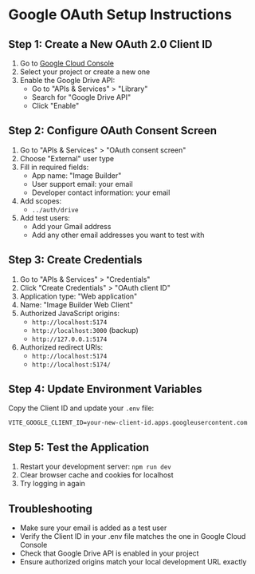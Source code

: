 # Google OAuth Setup Instructions

## Step 1: Create a New OAuth 2.0 Client ID

1. Go to [Google Cloud Console](https://console.cloud.google.com/)
2. Select your project or create a new one
3. Enable the Google Drive API:
   - Go to "APIs & Services" > "Library"
   - Search for "Google Drive API"
   - Click "Enable"

## Step 2: Configure OAuth Consent Screen

1. Go to "APIs & Services" > "OAuth consent screen"
2. Choose "External" user type
3. Fill in required fields:
   - App name: "Image Builder"
   - User support email: your email
   - Developer contact information: your email
4. Add scopes:
   - `../auth/drive`
5. Add test users:
   - Add your Gmail address
   - Add any other email addresses you want to test with

## Step 3: Create Credentials

1. Go to "APIs & Services" > "Credentials"
2. Click "Create Credentials" > "OAuth client ID"
3. Application type: "Web application"
4. Name: "Image Builder Web Client"
5. Authorized JavaScript origins:
   - `http://localhost:5174`
   - `http://localhost:3000` (backup)
   - `http://127.0.0.1:5174`
6. Authorized redirect URIs:
   - `http://localhost:5174`
   - `http://localhost:5174/`

## Step 4: Update Environment Variables

Copy the Client ID and update your `.env` file:
```
VITE_GOOGLE_CLIENT_ID=your-new-client-id.apps.googleusercontent.com
```

## Step 5: Test the Application

1. Restart your development server: `npm run dev`
2. Clear browser cache and cookies for localhost
3. Try logging in again

## Troubleshooting

- Make sure your email is added as a test user
- Verify the Client ID in your .env file matches the one in Google Cloud Console
- Check that Google Drive API is enabled in your project
- Ensure authorized origins match your local development URL exactly
